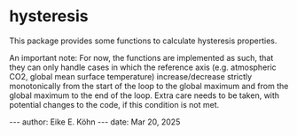 # hysteresis

This package provides some functions to calculate hysteresis properties.

An important note: For now, the functions are implemented as such, that they can only handle cases in which the reference axis (e.g. atmospheric CO2, global mean surface temperature) increase/decrease strictly monotonically from the start of the loop to the global maximum and from the global maximum to the end of the loop. Extra care needs to be taken, with potential changes to the code, if this condition is not met. 

--- author: Eike E. Köhn
--- date: Mar 20, 2025


